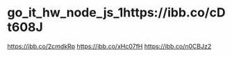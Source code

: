 # go_it_hw_node_js_1https://ibb.co/cDt608J
https://ibb.co/2cmdkRp
https://ibb.co/xHc07fH
https://ibb.co/n0CBJz2